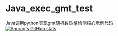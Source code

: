 # Java_exec_gmt_test
Java调用python实现gmt随机数质量检测核心示例代码
[![Anurag's GitHub stats](https://github-readme-stats.vercel.app/api?username=Yohann0617)](https://github.com/Yohann0617/github-readme-stats)
